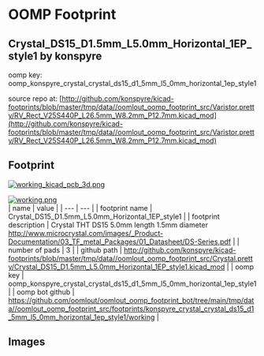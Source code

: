 # OOMP Footprint  
## Crystal_DS15_D1.5mm_L5.0mm_Horizontal_1EP_style1  by konspyre  
  
oomp key: oomp_konspyre_crystal_crystal_ds15_d1_5mm_l5_0mm_horizontal_1ep_style1  
  
source repo at: [http://github.com/konspyre/kicad-footprints/blob/master/tmp/data//oomlout_oomp_footprint_src/Varistor.pretty/RV_Rect_V25S440P_L26.5mm_W8.2mm_P12.7mm.kicad_mod](http://github.com/konspyre/kicad-footprints/blob/master/tmp/data//oomlout_oomp_footprint_src/Varistor.pretty/RV_Rect_V25S440P_L26.5mm_W8.2mm_P12.7mm.kicad_mod)  
## Footprint  
  
[![working_kicad_pcb_3d.png](working_kicad_pcb_3d_600.png)](working_kicad_pcb_3d.png)  
  
[![working.png](working_600.png)](working.png)  
| name | value | 
| --- | --- | 
| footprint name | Crystal_DS15_D1.5mm_L5.0mm_Horizontal_1EP_style1 | 
| footprint description | Crystal THT DS15 5.0mm length 1.5mm diameter http://www.microcrystal.com/images/_Product-Documentation/03_TF_metal_Packages/01_Datasheet/DS-Series.pdf | 
| number of pads | 3 | 
| github path | http://github.com/konspyre/kicad-footprints/blob/master/tmp/data//oomlout_oomp_footprint_src/Crystal.pretty/Crystal_DS15_D1.5mm_L5.0mm_Horizontal_1EP_style1.kicad_mod | 
| oomp key | oomp_konspyre_crystal_crystal_ds15_d1_5mm_l5_0mm_horizontal_1ep_style1 | 
| oomp bot github | https://github.com/oomlout/oomlout_oomp_footprint_bot/tree/main/tmp/data//oomlout_oomp_footprint_src/footprints/konspyre_crystal_crystal_ds15_d1_5mm_l5_0mm_horizontal_1ep_style1/working | 
## Images  
